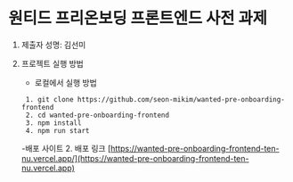 # 원티드 프리온보딩 프론트엔드 사전 과제 
1. 제출자 성명: 김선미
2. 프로젝트 실행 방법 
   - 로컬에서 실행 방법 

   ```
    1. git clone https://github.com/seon-mikim/wanted-pre-onboarding-frontend
    2. cd wanted-pre-onboarding-frontend
    3. npm install
    4. npm run start
   ```
   -배포 사이트 
     2. 배포 링크 
  [https://wanted-pre-onboarding-frontend-ten-nu.vercel.app/](https://wanted-pre-onboarding-frontend-ten-nu.vercel.app)